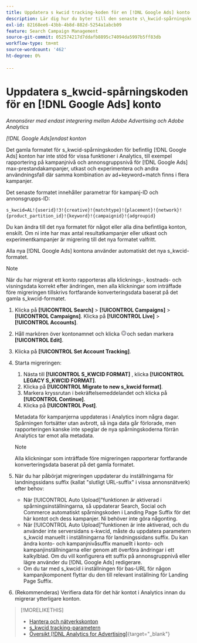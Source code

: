 ```yaml
---
title: Uppdatera s kwcid tracking-koden för en [!DNL Google Ads] konto
description: Lär dig hur du byter till den senaste s\_kwcid-spårningskoden för en [!DNL Google Ads] konto.
exl-id: 82168ee6-43bb-4b8d-882d-5254a1abcb09
feature: Search Campaign Management
source-git-commit: 052574217d7ddafb8895c74094da5997b5ff83db
workflow-type: tm+mt
source-wordcount: '462'
ht-degree: 0%

---
```


# Uppdatera s\_kwcid-spårningskoden för en [!DNL Google Ads] konto

*Annonsörer med endast integrering mellan Adobe Advertising och Adobe Analytics*

*[!DNL Google Ads]endast konton*

Det gamla formatet för s\_kwcid-spårningskoden för befintlig [!DNL Google Ads] konton har inte stöd för vissa funktioner i Analytics, till exempel rapportering på kampanjnivå och annonsgruppsnivå för [!DNL Google Ads] max-prestandakampanjer, utkast och experimentera och andra användningsfall där samma kombination av ad+keyword+match finns i flera kampanjer.

Det senaste formatet innehåller parametrar för kampanj-ID och annonsgrupps-ID:

```
s_kwcid=AL!{userid}!3!{creative}!{matchtype}!{placement}!{network}!{product_partition_id}!{keyword}!{campaignid}!{adgroupid}
```

Du kan ändra till det nya formatet för något eller alla dina befintliga konton, enskilt. Om ni inte har max antal resultatkampanjer eller utkast och experimentkampanjer är migrering till det nya formatet valfritt.

Alla nya [!DNL Google Ads] kontona använder automatiskt det nya s\_kwcid-formatet.

>[!NOTE]
>
>När du har migrerat ett konto rapporteras alla klicknings-, kostnads- och visningsdata korrekt efter ändringen, men alla klickningar som inträffade före migreringen tillskrivs fortfarande konverteringsdata baserat på det gamla s\_kwcid-formatet.

1. Klicka på **[!UICONTROL Search]** \> **[!UICONTROL Campaigns]** \> **[!UICONTROL Campaigns]**. Klicka på **[!UICONTROL Live]** \> **[!UICONTROL Accounts]**.
1. Håll markören över kontonamnet och klicka ![pil-listruteikon](/help/search-social-commerce/assets/arrow-dropdown-menu.png)och sedan markera **[!UICONTROL Edit]**.
1. Klicka på **[!UICONTROL Set Account Tracking]**.
1. Starta migreringen:

   1. Nästa till **[!UICONTROL S_KWCID FORMAT]** , klicka **[!UICONTROL LEGACY S_KWCID FORMAT]**.
   1. Klicka på **[!UICONTROL Migrate to new s_kwcid format]**.
   1. Markera kryssrutan i bekräftelsemeddelandet och klicka på **[!UICONTROL Continue]**.
   1. Klicka på **[!UICONTROL Post]**.

   Metadata för kampanjerna uppdateras i Analytics inom några dagar. Spårningen fortsätter utan avbrott, så inga data går förlorade, men rapporteringen kanske inte speglar de nya spårningskoderna förrän Analytics tar emot alla metadata.

   >[!NOTE]
   >
   >Alla klickningar som inträffade före migreringen rapporterar fortfarande konverteringsdata baserat på det gamla formatet.

1. När du har påbörjat migreringen uppdaterar du inställningarna för landningssidans suffix (kallat &quot;slutligt URL-suffix&quot; i vissa annonsnätverk) efter behov:

   * När [!UICONTROL Auto Upload]&quot;funktionen är aktiverad i spårningsinställningarna, så uppdaterar Search, Social och Commerce automatiskt spårningskoden i Landing Page Suffix för det här kontot och dess kampanjer. Ni behöver inte göra någonting.
   * När [!UICONTROL Auto Upload]&quot;funktionen är inte aktiverad, och du använder inte serversidans s-kwcid, måste du uppdatera parametern s\_kwcid manuellt i inställningarna för landningssidans suffix. Du kan ändra konto- och kampanjnivåsuffix manuellt i konto- och kampanjinställningarna eller genom att överföra ändringar i ett kalkylblad. Om du vill konfigurera ett suffix på annonsgruppnivå eller lägre använder du [!DNL Google Ads] redigerare.
   * Om du tar med s\_kwcid i inställningen för bas-URL för någon kampanjkomponent flyttar du den till relevant inställning för Landing Page Suffix.

1. (Rekommenderas) Verifiera data för det här kontot i Analytics innan du migrerar ytterligare konton.

>[!MORELIKETHIS]
>
>* [Hantera och nätverkskonton](ad-network-account-manage.md)
>* [s_kwcid tracking-parametern](/help/search-social-commerce/tracking/skwcid-tracking-parameter.md)
>* [Översikt [!DNL Analytics for Advertising]](https://experienceleague.adobe.com/docs/advertising/integrations/home.html){target="_blank"}
